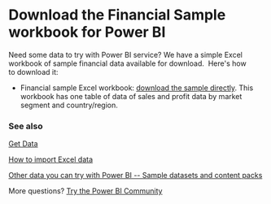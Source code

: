 ﻿<properties
   pageTitle="Download the Financial Sample workbook for Power BI"
   description="Download the Financial Sample workbook for Power BI"
   services="powerbi"
   documentationCenter=""
   authors="mihart"
   manager="mblythe"
   backup=""
   editor=""
   tags=""
   qualityFocus="no"
   qualityDate=""/>

<tags
   ms.service="powerbi"
   ms.devlang="NA"
   ms.topic="article"
   ms.tgt_pltfrm="NA"
   ms.workload="powerbi"
   ms.date="12/08/2016"
   ms.author="amac"/>
# Download the Financial Sample workbook for Power BI

Need some data to try with Power BI service? We have a simple Excel workbook of sample financial data available for download.  Here's how to download it:

-   Financial sample Excel workbook: [download the sample directly](http://go.microsoft.com/fwlink/?LinkID=521962).
	This workbook has one table of data of sales and profit data by market segment and country/region.

### See also

[Get Data](powerbi-service-get-data.md)

[How to import Excel data](powerbi-service-excel-data.md)

[Other data you can try with Power BI -- Sample datasets and content packs](powerbi-sample-datasets.md)

More questions? [Try the Power BI Community](http://community.powerbi.com/)
